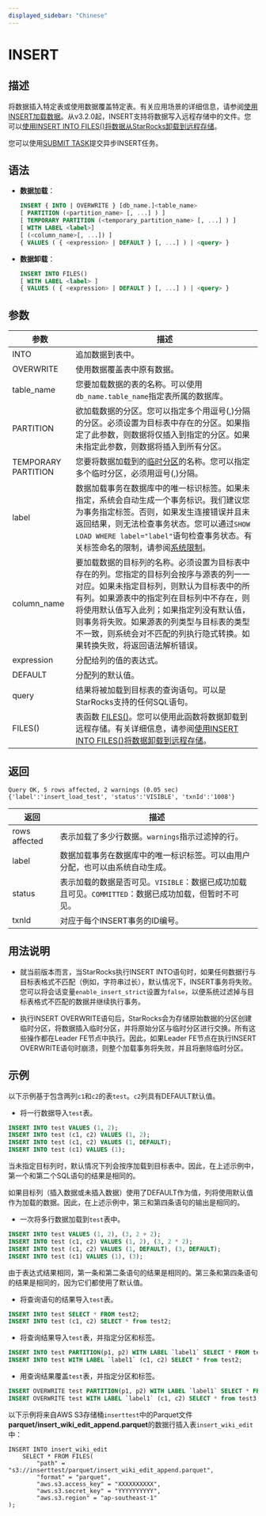 ```yaml
---
displayed_sidebar: "Chinese"
---
```


# INSERT

## 描述

将数据插入特定表或使用数据覆盖特定表。有关应用场景的详细信息，请参阅[使用INSERT加载数据](../../../loading/InsertInto.md)。从v3.2.0起，INSERT支持将数据写入远程存储中的文件。您可以[使用INSERT INTO FILES()将数据从StarRocks卸载到远程存储](../../../unloading/unload_using_insert_into_files.md)。

您可以使用[SUBMIT TASK](./SUBMIT_TASK.md)提交异步INSERT任务。

## 语法

- **数据加载**：

  ```sql
  INSERT { INTO | OVERWRITE } [db_name.]<table_name>
  [ PARTITION (<partition_name> [, ...] ) ]
  [ TEMPORARY PARTITION (<temporary_partition_name> [, ...] ) ]
  [ WITH LABEL <label>]
  [ (<column_name>[, ...]) ]
  { VALUES ( { <expression> | DEFAULT } [, ...] ) | <query> }
  ```

- **数据卸载**：

  ```sql
  INSERT INTO FILES()
  [ WITH LABEL <label> ]
  { VALUES ( { <expression> | DEFAULT } [, ...] ) | <query> }
  ```

## 参数

| **参数**       | 描述                                                         |
| ------------- | ------------------------------------------------------------ |
| INTO          | 追加数据到表中。                                            |
| OVERWRITE     | 使用数据覆盖表中原有数据。                                   |
| table_name    | 您要加载数据的表的名称。可以使用`db_name.table_name`指定表所属的数据库。 |
| PARTITION     | 欲加载数据的分区。您可以指定多个用逗号(,)分隔的分区。必须设置为目标表中存在的分区。如果指定了此参数，则数据将仅插入到指定的分区。如果未指定此参数，则数据将插入到所有分区。 |
| TEMPORARY PARTITION|您要将数据加载到的[临时分区](../../../table_design/Temporary_partition.md)的名称。您可以指定多个临时分区，必须用逗号(,)分隔。|
| label         | 数据加载事务在数据库中的唯一标识标签。如果未指定，系统会自动生成一个事务标识。我们建议您为事务指定标签。否则，如果发生连接错误并且未返回结果，则无法检查事务状态。您可以通过`SHOW LOAD WHERE label="label"`语句检查事务状态。有关标签命名的限制，请参阅[系统限制](../../../reference/System_limit.md)。 |
| column_name   | 要加载数据的目标列的名称。必须设置为目标表中存在的列。您指定的目标列会按序与源表的列一一对应。如果未指定目标列，则默认为目标表中的所有列。如果源表中的指定列在目标列中不存在，则将使用默认值写入此列；如果指定列没有默认值，则事务将失败。如果源表的列类型与目标表的类型不一致，则系统会对不匹配的列执行隐式转换。如果转换失败，将返回语法解析错误。 |
| expression    | 分配给列的值的表达式。                                       |
| DEFAULT       | 分配列的默认值。                                            |
| query         | 结果将被加载到目标表的查询语句。可以是StarRocks支持的任何SQL语句。 |
| FILES()       | 表函数 [FILES()](../../sql-functions/table-functions/files.md)。您可以使用此函数将数据卸载到远程存储。有关详细信息，请参阅[使用INSERT INTO FILES()将数据卸载到远程存储](../../../unloading/unload_using_insert_into_files.md)。 |

## 返回

```Plain
Query OK, 5 rows affected, 2 warnings (0.05 sec)
{'label':'insert_load_test', 'status':'VISIBLE', 'txnId':'1008'}
```

| 返回          | 描述                                                         |
| ------------- | ------------------------------------------------------------ |
| rows affected | 表示加载了多少行数据。`warnings`指示过滤掉的行。                |
| label         | 数据加载事务在数据库中的唯一标识标签。可以由用户分配，也可以由系统自动生成。 |
| status        | 表示加载的数据是否可见。`VISIBLE`：数据已成功加载且可见。`COMMITTED`：数据已成功加载，但暂时不可见。 |
| txnId         | 对应于每个INSERT事务的ID编号。                                 |

## 用法说明

- 就当前版本而言，当StarRocks执行INSERT INTO语句时，如果任何数据行与目标表格式不匹配（例如，字符串过长），默认情况下，INSERT事务将失败。您可以将会话变量`enable_insert_strict`设置为`false`，以便系统过滤掉与目标表格式不匹配的数据并继续执行事务。

- 执行INSERT OVERWRITE语句后，StarRocks会为存储原始数据的分区创建临时分区，将数据插入临时分区，并将原始分区与临时分区进行交换。所有这些操作都在Leader FE节点中执行。因此，如果Leader FE节点在执行INSERT OVERWRITE语句时崩溃，则整个加载事务将失败，并且将删除临时分区。

## 示例

以下示例基于包含两列`c1`和`c2`的表`test`。`c2`列具有DEFAULT默认值。

- 将一行数据导入`test`表。

```SQL
INSERT INTO test VALUES (1, 2);
INSERT INTO test (c1, c2) VALUES (1, 2);
INSERT INTO test (c1, c2) VALUES (1, DEFAULT);
INSERT INTO test (c1) VALUES (1);
```

当未指定目标列时，默认情况下列会按序加载到目标表中。因此，在上述示例中，第一个和第二个SQL语句的结果是相同的。

如果目标列（插入数据或未插入数据）使用了DEFAULT作为值，列将使用默认值作为加载的数据。因此，在上述示例中，第三和第四条语句的输出是相同的。

- 一次将多行数据加载到`test`表中。

```SQL
INSERT INTO test VALUES (1, 2), (3, 2 + 2);
INSERT INTO test (c1, c2) VALUES (1, 2), (3, 2 * 2);
INSERT INTO test (c1, c2) VALUES (1, DEFAULT), (3, DEFAULT);
INSERT INTO test (c1) VALUES (1), (3);
```

由于表达式结果相同，第一条和第二条语句的结果是相同的。第三条和第四条语句的结果是相同的，因为它们都使用了默认值。

- 将查询语句的结果导入`test`表。

```SQL
INSERT INTO test SELECT * FROM test2;
INSERT INTO test (c1, c2) SELECT * from test2;
```

- 将查询结果导入`test`表，并指定分区和标签。

```SQL
INSERT INTO test PARTITION(p1, p2) WITH LABEL `label1` SELECT * FROM test2;
INSERT INTO test WITH LABEL `label1` (c1, c2) SELECT * from test2;
```

- 用查询结果覆盖`test`表，并指定分区和标签。

```SQL
INSERT OVERWRITE test PARTITION(p1, p2) WITH LABEL `label1` SELECT * FROM test3;
INSERT OVERWRITE test WITH LABEL `label1` (c1, c2) SELECT * from test3;
```

以下示例将来自AWS S3存储桶`inserttest`中的Parquet文件**parquet/insert_wiki_edit_append.parquet**的数据行插入表`insert_wiki_edit`中：

```Plain
INSERT INTO insert_wiki_edit
    SELECT * FROM FILES(
        "path" = "s3://inserttest/parquet/insert_wiki_edit_append.parquet",
        "format" = "parquet",
        "aws.s3.access_key" = "XXXXXXXXXX",
        "aws.s3.secret_key" = "YYYYYYYYYY",
        "aws.s3.region" = "ap-southeast-1"
);
```